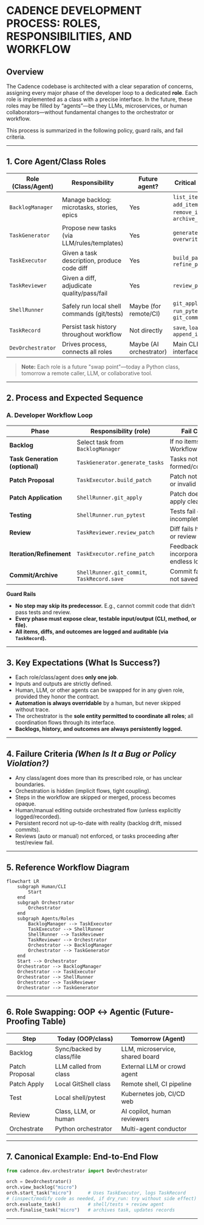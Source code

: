 # CADENCE DEVELOPMENT PROCESS: ROLES, RESPONSIBILITIES, AND WORKFLOW

## Overview

The Cadence codebase is architected with a clear separation of concerns, assigning every major phase of the developer loop to a dedicated **role**. Each role is implemented as a class with a precise interface. In the future, these roles may be filled by “agents”—be they LLMs, microservices, or human collaborators—without fundamental changes to the orchestrator or workflow.

This process is summarized in the following policy, guard rails, and fail criteria.

---

## 1. **Core Agent/Class Roles**

| Role (Class/Agent) | Responsibility                               | Future agent?            | Critical Interface               |
|--------------------|----------------------------------------------|--------------------------|----------------------------------|
| `BacklogManager`   | Manage backlog: microtasks, stories, epics   | Yes                      | `list_items`, `add_item`, `remove_item`, `archive_completed` |
| `TaskGenerator`    | Propose new tasks (via LLM/rules/templates)  | Yes                      | `generate_tasks`, `overwrite_tasks`    |
| `TaskExecutor`     | Given a task description, produce code diff  | Yes                      | `build_patch`, `refine_patch`      |
| `TaskReviewer`     | Given a diff, adjudicate quality/pass/fail   | Yes                      | `review_patch`                   |
| `ShellRunner`      | Safely run local shell commands (git/tests)  | Maybe (for remote/CI)    | `git_apply`, `run_pytest`, `git_commit` |
| `TaskRecord`       | Persist task history throughout workflow     | Not directly             | `save`, `load`, `append_iteration` |
| `DevOrchestrator`  | Drives process, connects all roles           | Maybe (AI orchestrator)  | Main CLI/user interface          |

> **Note:** Each role is a future "swap point"—today a Python class, tomorrow a remote caller, LLM, or collaborative tool.

---

## 2. **Process and Expected Sequence**

### **A. Developer Workflow Loop**

| Phase            | Responsibility (role)         | Fail Criteria                      |
|------------------|------------------------------|------------------------------------|
| **Backlog**      | Select task from `BacklogManager` | If no items: Workflow blocks      |
| **Task Generation (optional)** | `TaskGenerator.generate_tasks`       | Tasks not well-formed/constrained  |
| **Patch Proposal**| `TaskExecutor.build_patch`     | Patch not produced or invalid      |
| **Patch Application** | `ShellRunner.git_apply`   | Patch does not apply cleanly       |
| **Testing**      | `ShellRunner.run_pytest`      | Tests fail or incomplete           |
| **Review**       | `TaskReviewer.review_patch`   | Diff fails hard rules or review    |
| **Iteration/Refinement** | `TaskExecutor.refine_patch` | Feedback not incorporated or endless loops |
| **Commit/Archive** | `ShellRunner.git_commit`, `TaskRecord.save` | Commit fails, state not saved   |

**Guard Rails**
- **No step may skip its predecessor.** E.g., cannot commit code that didn’t pass tests and review.
- **Every phase must expose clear, testable input/output (CLI, method, or file).**
- **All items, diffs, and outcomes are logged and auditable (via `TaskRecord`).**

---

## 3. **Key Expectations (What Is Success?)**

- Each role/class/agent does **only one job**.
- Inputs and outputs are strictly defined.
- Human, LLM, or other agents can be swapped for in any given role, provided they honor the contract.
- **Automation is always overridable** by a human, but never skipped without trace.
- The orchestrator is the **sole entity permitted to coordinate all roles**; all coordination flows through its interface.
- **Backlogs, history, and outcomes are always persistently logged.**

---

## 4. **Failure Criteria** *(When Is It a Bug or Policy Violation?)*

- Any class/agent does more than its prescribed role, or has unclear boundaries.
- Orchestration is hidden (implicit flows, tight coupling).
- Steps in the workflow are skipped or merged, process becomes opaque.
- Human/manual editing outside orchestrated flow (unless explicitly logged/recorded).
- Persistent record not up-to-date with reality (backlog drift, missed commits).
- Reviews (auto or manual) not enforced, or tasks proceeding after test/review fail.

---

## 5. **Reference Workflow Diagram**

```mermaid
flowchart LR
    subgraph Human/CLI
        Start
    end
    subgraph Orchestrator
        Orchestrator
    end
    subgraph Agents/Roles
        BacklogManager --> TaskExecutor
        TaskExecutor --> ShellRunner
        ShellRunner --> TaskReviewer
        TaskReviewer --> Orchestrator
        Orchestrator --> BacklogManager
        Orchestrator --> TaskGenerator
    end
    Start --> Orchestrator
    Orchestrator --> BacklogManager
    Orchestrator --> TaskExecutor
    Orchestrator --> ShellRunner
    Orchestrator --> TaskReviewer
    Orchestrator --> TaskGenerator
```

---

## 6. **Role Swapping: OOP ↔ Agentic (Future-Proofing Table)**

| Step            | Today (OOP/class)      | Tomorrow (Agent)              |
|-----------------|-----------------------|-------------------------------|
| Backlog         | Sync/backed by class/file | LLM, microservice, shared board |
| Patch Proposal  | LLM called from class  | External LLM or crowd agent   |
| Patch Apply     | Local GitShell class   | Remote shell, CI pipeline     |
| Test            | Local shell/pytest     | Kubernetes job, CI/CD web     |
| Review          | Class, LLM, or human   | AI copilot, human reviewers   |
| Orchestrate     | Python orchestrator    | Multi-agent conductor         |

---

## 7. **Canonical Example: End-to-End Flow**

```python
from cadence.dev.orchestrator import DevOrchestrator

orch = DevOrchestrator()
orch.view_backlog("micro")
orch.start_task("micro")      # Uses TaskExecutor, logs TaskRecord
# (inspect/modify code as needed, if dry_run: try without side effect)
orch.evaluate_task()          # shell/tests + review agent
orch.finalise_task("micro")   # archives task, updates records
```

---